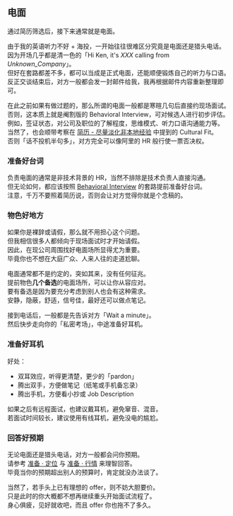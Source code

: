 ## 电面

通过简历筛选后，接下来通常就是电面。

由于我的英语听力不好 + 海投，一开始往往很难区分究竟是电面还是猎头电话。  
因为开场几乎都是清一色的「Hi Ken, it's *XXX* calling from *Unknown_Company*」。  
但好在套路都差不多，都可以当成是正式电面，还能顺便锻炼自己的听力与口语。  
反正交谈结束后，对方一般都会发一封邮件给我，我再根据邮件内容重新整理即可。

在此之前如果有做过题的，那么所谓的电面一般都是寒暄几句后直接约现场面试。  
否则，这本质上就是阉割版的 Behavioral Interview，可对候选人进行初步评估。  
例如，签证状态，对公司及职位的了解程度，思维模式、听力口语沟通能力等。  
当然了，也会顺带考察在 [简历 - 尽量淡化非本地经验](TODO:link) 中提到的 Cultural Fit。  
否则「话不投机半句多」，对方完全可以像阿里的 HR 般行使一票否决权。

### 准备好台词

负责电面的通常是非技术背景的 HR，当然不排除是技术负责人直接沟通。  
但无论如何，都应该按照 [Behavioral Interview](TODO:link) 的套路提前准备好台词。  
注意，千万不要照着简历说，否则会让对方觉得你就是个念稿的。

### 物色好地方

如果你是裸辞或请假，那么就不用担心这个问题。  
但我相信很多人都倾向于现场面试时才开始请假。  
因此，在现公司周围找好电面场所显得尤为重要。  
毕竟你也不想在大庭广众、人来人往的走道尬聊。

电面通常都不是约定的，突如其来，没有任何征兆。  
提前物色**几个备选**的电面场所，可以让你从容应对。  
要有备选是因为要充分考虑到别人也会有这种需求。  
安静，隐蔽，舒适，信号佳，最好还可以做点笔记。

接到电话后，一般都是先告诉对方「Wait a minute」。  
然后快步走向你的「私密考场」，中途准备好耳机。

### 准备好耳机

好处：

* 双耳效应，听得更清楚，更少的「pardon」
* 腾出双手，方便做笔记（纸笔或手机备忘录）
* 腾出手机，方便看小抄或 Job Description

如果之后有远程面试，也建议戴耳机，避免窜音、混音。  
若面试时间较长，建议使用有线耳机，避免没电的尴尬。

### 回答好预期

无论电面还是猎头电话，对方一般都会问你预期。  
请参考 [准备 · 定位](TODO:link) 与 [准备 · 行情](TODO:link) 来理智回答。  
毕竟当你的预期超出别人的预算时，肯定就没办法谈了。

当然了，若手头上已有理想的 offer，则不妨大胆要价。  
只是此时的你大概都不想再继续重头开始面试流程了。  
身心俱疲，见好就收吧，而且 offer 你也拖不了多久。
